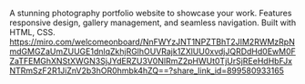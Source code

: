 A stunning photography portfolio website to showcase your work. Features responsive design, gallery management, and seamless navigation. Built with HTML, CSS.
https://miro.com/welcomeonboard/NnFWYzJNT1NPZTBhT2JIM2RWMzRpNmdGMGZaUmZUUGE1dnlqZkhjRGlhOUVRajk1ZXlUU0xvdjJQRDdHd0EwM0FZaTFEMGhXNStXWGN3SjJYdERZU3V0NlRmZ2pHWUt0TjUrSjREeHdHbFJxNTRmSzF2R1JiZnV2b3hOR0hmbk4hZQ==?share_link_id=899580933165
